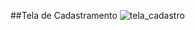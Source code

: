 
##Tela de Cadastramento
![tela_cadastro](https://github.com/Jullyene/Jullyene.github.io/assets/160196619/2499577c-0ce7-4773-aa9e-0058b0ab4e32)
